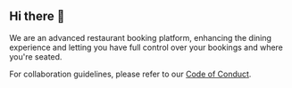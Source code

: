 ## Hi there 👋

We are an advanced restaurant booking platform, enhancing the dining experience and letting you have full control over your bookings and where you're seated.

For collaboration guidelines, please refer to our [Code of Conduct](https://github.com/kanpaibook/.github/blob/main/CODE_OF_CONDUCT.md).
